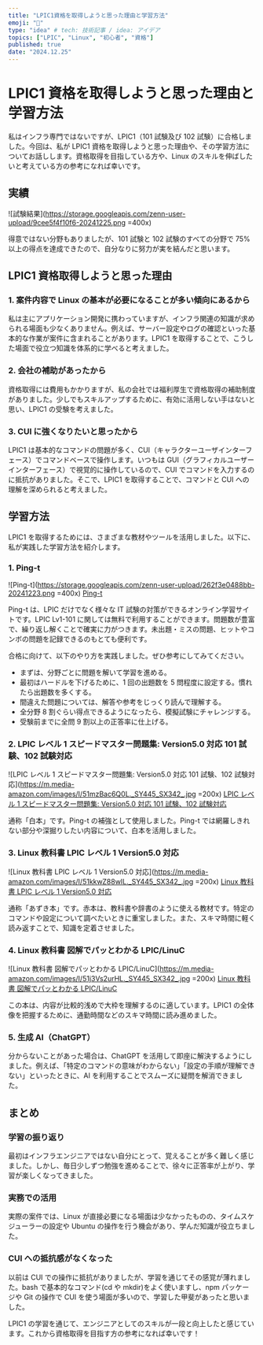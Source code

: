 ```yaml
---
title: "LPIC1資格を取得しようと思った理由と学習方法"
emoji: "📝"
type: "idea" # tech: 技術記事 / idea: アイデア
topics: ["LPIC", "Linux", "初心者", "資格"]
published: true
date: "2024.12.25"
---
```


# LPIC1 資格を取得しようと思った理由と学習方法

私はインフラ専門ではないですが、LPIC1（101 試験及び 102 試験）に合格しました。今回は、私が LPIC1 資格を取得しようと思った理由や、その学習方法についてお話しします。資格取得を目指している方や、Linux のスキルを伸ばしたいと考えている方の参考になれば幸いです。

## 実績

![試験結果](https://storage.googleapis.com/zenn-user-upload/9cee5f4f10f6-20241225.png =400x)

得意ではない分野もありましたが、101 試験と 102 試験のすべての分野で 75%以上の得点を達成できたので、自分なりに努力が実を結んだと思います。

## LPIC1 資格取得しようと思った理由

### 1. 案件内容で Linux の基本が必要になることが多い傾向にあるから

私は主にアプリケーション開発に携わっていますが、インフラ関連の知識が求められる場面も少なくありません。例えば、サーバー設定やログの確認といった基本的な作業が案件に含まれることがあります。LPIC1 を取得することで、こうした場面で役立つ知識を体系的に学べると考えました。

### 2. 会社の補助があったから

資格取得には費用もかかりますが、私の会社では福利厚生で資格取得の補助制度がありました。少しでもスキルアップするために、有効に活用しない手はないと思い、LPIC1 の受験を考えました。

### 3. CUI に強くなりたいと思ったから

LPIC1 は基本的なコマンドの問題が多く、CUI（キャラクターユーザインターフェース）でコマンドベースで操作します。いつもは GUI（グラフィカルユーザーインターフェース）で視覚的に操作しているので、CUI でコマンドを入力するのに抵抗がありました。そこで、LPIC1 を取得することで、コマンドと CUI への理解を深められると考えました。

## 学習方法

LPIC1 を取得するためには、さまざまな教材やツールを活用しました。以下に、私が実践した学習方法を紹介します。

### 1. Ping-t

![Ping-t](https://storage.googleapis.com/zenn-user-upload/262f3e0488bb-20241223.png =400x)
[Ping-t](https://mondai.ping-t.com/g)

Ping-t は、LPIC だけでなく様々な IT 試験の対策ができるオンライン学習サイトです。LPIC Lv1-101 に関しては無料で利用することができます。問題数が豊富で、繰り返し解くことで確実に力がつきます。未出題・ミスの問題、ヒットやコンボの問題を記録できるのもとても便利です。

合格に向けて、以下のやり方を実践しました。ぜひ参考にしてみてください。

- まずは、分野ごとに問題を解いて学習を進める。
- 最初はハードルを下げるために、1 回の出題数を 5 問程度に設定する。慣れたら出題数を多くする。
- 間違えた問題については、解答や参考をじっくり読んで理解する。
- 全分野 8 割ぐらい得点できるようになったら、模擬試験にチャレンジする。
- 受験前までに全問 9 割以上の正答率に仕上げる。

### 2. LPIC レベル 1 スピードマスター問題集: Version5.0 対応 101 試験、102 試験対応

![LPIC レベル 1 スピードマスター問題集: Version5.0 対応 101 試験、102 試験対応](https://m.media-amazon.com/images/I/51mzBac6Q0L._SY445_SX342_.jpg =200x)
[LPIC レベル 1 スピードマスター問題集: Version5.0 対応 101 試験、102 試験対応](https://amzn.asia/d/2bKNWh8)

通称「白本」です。Ping-t の補強として使用しました。Ping-t では網羅しきれない部分や深掘りしたい内容について、白本を活用しました。

### 3. Linux 教科書 LPIC レベル 1 Version5.0 対応

![Linux 教科書 LPIC レベル 1 Version5.0 対応](https://m.media-amazon.com/images/I/51kkwZ88wIL._SY445_SX342_.jpg =200x)
[Linux 教科書 LPIC レベル 1 Version5.0 対応](https://amzn.asia/d/4A8Y9dd)

通称「あずき本」です。赤本は、教科書や辞書のように使える教材です。特定のコマンドや設定について調べたいときに重宝しました。また、スキマ時間に軽く読み返すことで、知識を定着させました。

### 4. Linux 教科書 図解でパッとわかる LPIC/LinuC

![Linux 教科書 図解でパッとわかる LPIC/LinuC](https://m.media-amazon.com/images/I/51j3Vs2urHL._SY445_SX342_.jpg =200x)
[Linux 教科書 図解でパッとわかる LPIC/LinuC](https://amzn.asia/d/gDt8pRz)

この本は、内容が比較的浅めで大枠を理解するのに適しています。LPIC1 の全体像を把握するために、通勤時間などのスキマ時間に読み進めました。

### 5. 生成 AI（ChatGPT）

分からないことがあった場合は、ChatGPT を活用して即座に解決するようにしました。例えば、「特定のコマンドの意味がわからない」「設定の手順が理解できない」といったときに、AI を利用することでスムーズに疑問を解消できました。

## まとめ

### 学習の振り返り

最初はインフラエンジニアではない自分にとって、覚えることが多く難しく感じました。しかし、毎日少しずつ勉強を進めることで、徐々に正答率が上がり、学習が楽しくなってきました。

### 実務での活用

実際の案件では、Linux が直接必要になる場面は少なかったものの、タイムスケジューラーの設定や Ubuntu の操作を行う機会があり、学んだ知識が役立ちました。

### CUI への抵抗感がなくなった

以前は CUI での操作に抵抗がありましたが、学習を通じてその感覚が薄れました。bash で基本的なコマンド(cd や mkdir)をよく使いますし、npm パッケージや Git の操作で CUI を使う場面が多いので、学習した甲斐があったと思いました。

LPIC1 の学習を通じて、エンジニアとしてのスキルが一段と向上したと感じています。これから資格取得を目指す方の参考になれば幸いです！
